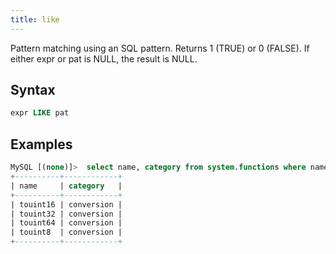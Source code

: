 ```yaml
---
title: like
---
```


Pattern matching using an SQL pattern. Returns 1 (TRUE) or 0 (FALSE). If either expr or pat is NULL, the result is NULL.

## Syntax

```sql
expr LIKE pat 
```

## Examples

```sql
MySQL [(none)]>  select name, category from system.functions where name like 'tou%' order by name;
+----------+------------+
| name     | category   |
+----------+------------+
| touint16 | conversion |
| touint32 | conversion |
| touint64 | conversion |
| touint8  | conversion |
+----------+------------+
```